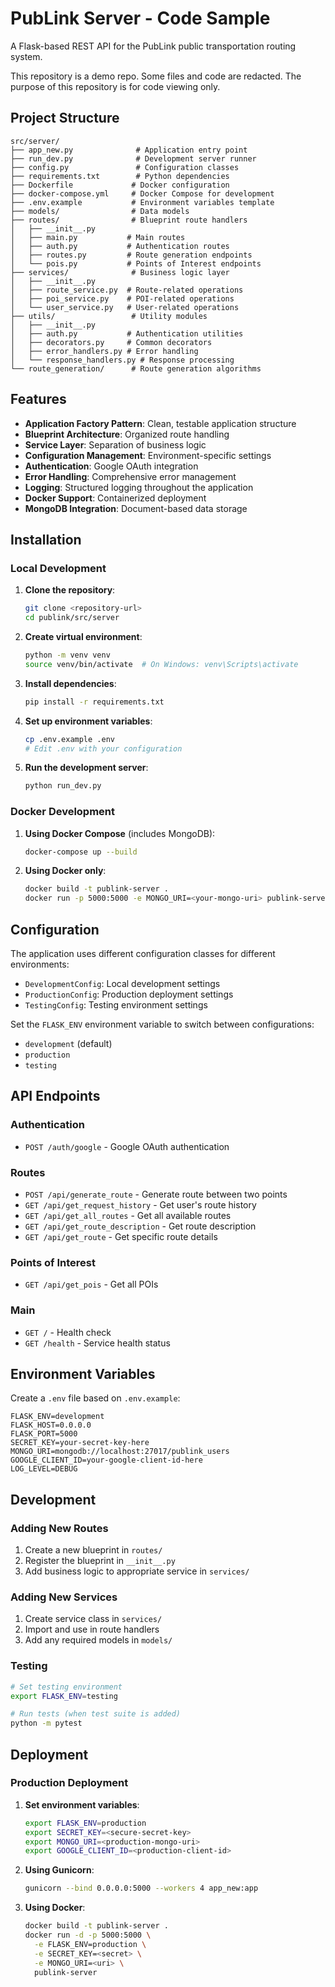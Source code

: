 # PubLink Server - Code Sample

A Flask-based REST API for the PubLink public transportation routing system.

This repository is a demo repo. Some files and code are redacted. The purpose of this repository is for code viewing only. 
## Project Structure

```
src/server/
├── app_new.py              # Application entry point
├── run_dev.py              # Development server runner
├── config.py               # Configuration classes
├── requirements.txt        # Python dependencies
├── Dockerfile             # Docker configuration
├── docker-compose.yml     # Docker Compose for development
├── .env.example           # Environment variables template
├── models/                # Data models
├── routes/                # Blueprint route handlers
│   ├── __init__.py
│   ├── main.py           # Main routes
│   ├── auth.py           # Authentication routes
│   ├── routes.py         # Route generation endpoints
│   └── pois.py           # Points of Interest endpoints
├── services/              # Business logic layer
│   ├── __init__.py
│   ├── route_service.py  # Route-related operations
│   ├── poi_service.py    # POI-related operations
│   └── user_service.py   # User-related operations
├── utils/                 # Utility modules
│   ├── __init__.py
│   ├── auth.py           # Authentication utilities
│   ├── decorators.py     # Common decorators
│   ├── error_handlers.py # Error handling
│   └── response_handlers.py # Response processing
└── route_generation/      # Route generation algorithms

```

## Features

- **Application Factory Pattern**: Clean, testable application structure
- **Blueprint Architecture**: Organized route handling
- **Service Layer**: Separation of business logic
- **Configuration Management**: Environment-specific settings
- **Authentication**: Google OAuth integration
- **Error Handling**: Comprehensive error management
- **Logging**: Structured logging throughout the application
- **Docker Support**: Containerized deployment
- **MongoDB Integration**: Document-based data storage

## Installation

### Local Development

1. **Clone the repository**:
   ```bash
   git clone <repository-url>
   cd publink/src/server
   ```

2. **Create virtual environment**:
   ```bash
   python -m venv venv
   source venv/bin/activate  # On Windows: venv\Scripts\activate
   ```

3. **Install dependencies**:
   ```bash
   pip install -r requirements.txt
   ```

4. **Set up environment variables**:
   ```bash
   cp .env.example .env
   # Edit .env with your configuration
   ```

5. **Run the development server**:
   ```bash
   python run_dev.py
   ```

### Docker Development

1. **Using Docker Compose** (includes MongoDB):
   ```bash
   docker-compose up --build
   ```

2. **Using Docker only**:
   ```bash
   docker build -t publink-server .
   docker run -p 5000:5000 -e MONGO_URI=<your-mongo-uri> publink-server
   ```

## Configuration

The application uses different configuration classes for different environments:

- `DevelopmentConfig`: Local development settings
- `ProductionConfig`: Production deployment settings
- `TestingConfig`: Testing environment settings

Set the `FLASK_ENV` environment variable to switch between configurations:
- `development` (default)
- `production`
- `testing`

## API Endpoints

### Authentication
- `POST /auth/google` - Google OAuth authentication

### Routes
- `POST /api/generate_route` - Generate route between two points
- `GET /api/get_request_history` - Get user's route history
- `GET /api/get_all_routes` - Get all available routes
- `GET /api/get_route_description` - Get route description
- `GET /api/get_route` - Get specific route details

### Points of Interest
- `GET /api/get_pois` - Get all POIs

### Main
- `GET /` - Health check
- `GET /health` - Service health status

## Environment Variables

Create a `.env` file based on `.env.example`:

```env
FLASK_ENV=development
FLASK_HOST=0.0.0.0
FLASK_PORT=5000
SECRET_KEY=your-secret-key-here
MONGO_URI=mongodb://localhost:27017/publink_users
GOOGLE_CLIENT_ID=your-google-client-id-here
LOG_LEVEL=DEBUG
```

## Development

### Adding New Routes

1. Create a new blueprint in `routes/`
2. Register the blueprint in `__init__.py`
3. Add business logic to appropriate service in `services/`

### Adding New Services

1. Create service class in `services/`
2. Import and use in route handlers
3. Add any required models in `models/`

### Testing

```bash
# Set testing environment
export FLASK_ENV=testing

# Run tests (when test suite is added)
python -m pytest
```

## Deployment

### Production Deployment

1. **Set environment variables**:
   ```bash
   export FLASK_ENV=production
   export SECRET_KEY=<secure-secret-key>
   export MONGO_URI=<production-mongo-uri>
   export GOOGLE_CLIENT_ID=<production-client-id>
   ```

2. **Using Gunicorn**:
   ```bash
   gunicorn --bind 0.0.0.0:5000 --workers 4 app_new:app
   ```

3. **Using Docker**:
   ```bash
   docker build -t publink-server .
   docker run -d -p 5000:5000 \
     -e FLASK_ENV=production \
     -e SECRET_KEY=<secret> \
     -e MONGO_URI=<uri> \
     publink-server
   ```


